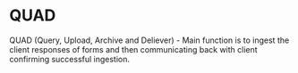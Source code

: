 # QUAD
QUAD (Query, Upload, Archive and Deliever) - Main function is to ingest the client responses of forms and then communicating back with client confirming successful ingestion.
